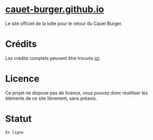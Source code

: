 
# [cauet-burger.github.io](https://cauet-burger.github.io/)
Le site officiel de la lutte pour le retour du Cauet Burger.

# Crédits 
Les crédits complets peuvent être trouvés [ici](https://cauet-burger.github.io/a-propos).

# Licence 
Ce projet ne dispose pas de licence, vous pouvez donc réutiliser les éléments de ce site librement, sans préavis.

# Statut 
``En ligne``
